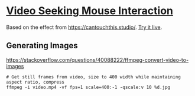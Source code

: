 # [Video Seeking Mouse Interaction](https://xrrca.github.io/creative-js/video-seeking/)

Based on the effect from https://cantouchthis.studio/. [Try it live](https://xrrca.github.io/js-examples/video-seeking/).

## Generating Images

https://stackoverflow.com/questions/40088222/ffmpeg-convert-video-to-images

```
# Get still frames from video, size to 400 width while maintaining aspect ratio, compress
ffmpeg -i video.mp4 -vf fps=1 scale=400:-1 -qscale:v 10 %d.jpg
```
